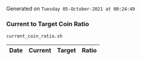 Generated on `Tuesday 05-October-2021 at 00:24:49`

### Current to Target Coin Ratio
`current_coin_ratio.sh`

Date|Current|Target|Ratio
---|---|---|---
